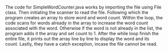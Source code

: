 The code for SimpleWordCounter.java works by importing the file using File class. Then initiating the scanner to read 
the file. Following which the program creates an array to store word and word count. Within the loop, the code scans for
words already in the array to increase the word count associated with the word. Otherwise if the word is not
already in the list, the program adds it the array and set count to 1. After the while loop finish the entire file,
it prints out the array line by line to display the word and its count. Lastly, they have a catch exception, incase the
file cannot be read.
